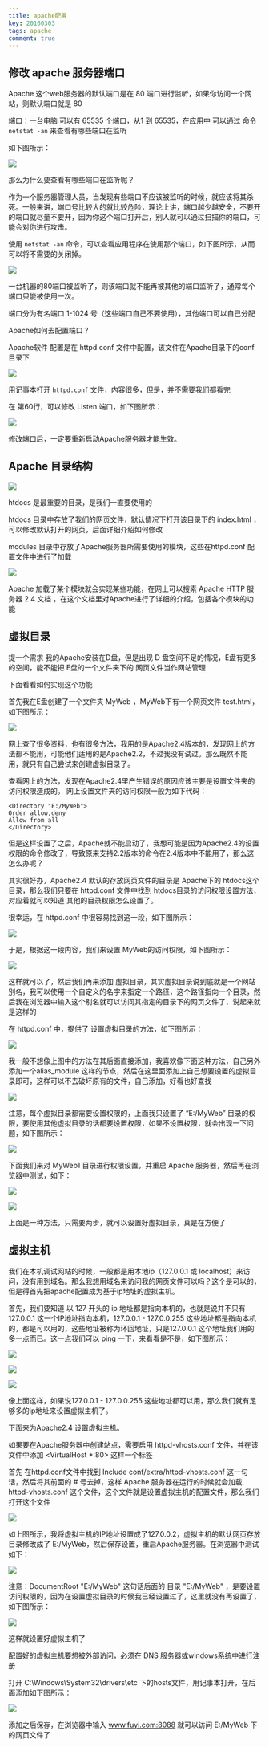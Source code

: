 ```yaml
---
title: apache配置
key: 20160303
tags: apache
comment: true
---
```


## 修改 apache 服务器端口

Apache 这个web服务器的默认端口是在 80 端口进行监听，如果你访问一个网站，则默认端口就是 80

端口：一台电脑 可以有 65535 个端口，从1 到 65535，在应用中 可以通过 命令 `netstat -an` 来查看有哪些端口在监听

如下图所示：

![](http://images.fuyix.cn/17-5-15/32080090-file_1494858181799_179c3.png)

那么为什么要查看有哪些端口在监听呢？

作为一个服务器管理人员，当发现有些端口不应该被监听的时候，就应该将其杀死。一般来讲，端口号比较大的就比较危险，理论上讲，端口越少越安全，不要开的端口就尽量不要开，因为你这个端口打开后，别人就可以通过扫描你的端口，可能会对你进行攻击。

使用 `netstat -an` 命令，可以查看应用程序在使用那个端口，如下图所示，从而可以将不需要的关闭掉。

![](http://images.fuyix.cn/17-5-15/32335164-file_1494858437982_709.png)


一台机器的80端口被监听了，则该端口就不能再被其他的端口监听了，通常每个端口只能被使用一次。

端口分为有名端口 1-1024 号（这些端口自己不要使用），其他端口可以自己分配


Apache如何去配置端口？

Apache软件 配置是在 httpd.conf 文件中配置，该文件在Apache目录下的conf目录下

![](http://images.fuyix.cn/17-5-15/98273627-file_1494858553186_412.png)

用记事本打开 `httpd.conf` 文件，内容很多，但是，并不需要我们都看完

在 第60行，可以修改 Listen 端口，如下图所示：

![](http://images.fuyix.cn/17-5-15/73113995-file_1494858618023_12a41.png)

修改端口后，一定要重新启动Apache服务器才能生效。

## Apache 目录结构 

![](http://images.fuyix.cn/17-5-15/52674078-file_1494858701729_7fa1.png)

htdocs 是最重要的目录，是我们一直要使用的

htdocs 目录中存放了我们的网页文件，默认情况下打开该目录下的 index.html ，可以修改默认打开的网页，后面详细介绍如何修改

modules 目录中存放了Apache服务器所需要使用的模块，这些在httpd.conf 配置文件中进行了加载

![](http://images.fuyix.cn/17-5-15/60840528-file_1494858758980_7957.png)

Apache 加载了某个模块就会实现某些功能，在网上可以搜索 Apache HTTP 服务器 2.4 文档 ，在这个文档里对Apache进行了详细的介绍，包括各个模块的功能


## 虚拟目录

提一个需求
我的Apache安装在D盘，但是出现 D 盘空间不足的情况，E盘有更多的空间，能不能把 E盘的一个文件夹下的 网页文件当作网站管理

下面看看如何实现这个功能

首先我在E盘创建了一个文件夹 MyWeb ，MyWeb下有一个网页文件 test.html，如下图所示：

![](http://images.fuyix.cn/17-5-15/41088342-file_1494858836331_ee.png)

网上查了很多资料，也有很多方法，我用的是Apache2.4版本的，发现网上的方法都不能用，可能他们适用的是Apache2.2，不过我没有试过。那么既然不能用，就只有自己尝试来创建虚拟目录了。

查看网上的方法，发现在Apache2.4里产生错误的原因应该主要是设置文件夹的访问权限造成的。
网上设置文件夹的访问权限一般为如下代码：

```
<Directory "E:/MyWeb">
Order allow,deny
Allow from all
</Directory>
```

但是这样设置了之后，Apache就不能启动了，我想可能是因为Apache2.4的设置权限的命令修改了，导致原来支持2.2版本的命令在2.4版本中不能用了，那么这怎么办呢？

其实很好办，Apache2.4 默认的存放网页文件的目录是 Apache下的 htdocs这个目录，那么我们只要在 httpd.conf 文件中找到 htdocs目录的访问权限设置方法，对应着就可以知道 其他的目录权限怎么设置了。

很幸运，在 httpd.conf 中很容易找到这一段，如下图所示：

![](http://images.fuyix.cn/17-5-15/2094079-file_1494858908968_11213.png)

于是，根据这一段内容，我们来设置 MyWeb的访问权限，如下图所示：

![](http://images.fuyix.cn/17-5-15/88640369-file_1494858965571_a355.png)

这样就可以了，然后我们再来添加 虚拟目录，其实虚拟目录说到底就是一个网站别名，我可以使用一个自定义的名字来指定一个路径，这个路径指向一个目录，然后我在浏览器中输入这个别名就可以访问其指定的目录下的网页文件了，说起来就是这样的

在 httpd.conf 中，提供了 设置虚拟目录的方法，如下图所示：

![](http://images.fuyix.cn/17-5-15/51673183-file_1494859001810_c77.png)

我一般不想像上图中的方法在其后面直接添加，我喜欢像下面这种方法，自己另外添加一个alias_module 这样的节点，然后在这里面添加上自己想要设置的虚拟目录即可，这样可以不去破坏原有的文件，自己添加，好看也好查找

![](http://images.fuyix.cn/17-5-15/49726485-file_1494858952264_11726.png)

注意，每个虚拟目录都需要设置权限的，上面我只设置了 “E:/MyWeb” 目录的权限，要使用其他虚拟目录的话都要设置权限，如果不设置权限，就会出现一下问题，如下图所示：

![](http://images.fuyix.cn/17-5-15/58132677-file_1494859057982_208f.png)


下面我们来对 MyWeb1 目录进行权限设置，并重启 Apache 服务器，然后再在浏览器中测试，如下：

![](http://images.fuyix.cn/17-5-15/82565909-file_1494859094586_15564.png)


![](http://images.fuyix.cn/17-5-15/30743497-file_1494859085658_1480b.png)


上面是一种方法，只需要两步，就可以设置好虚拟目录，真是在方便了


## 虚拟主机

我们在本机调试网站的时候，一般都是用本地ip（127.0.0.1 或 localhost）来访问，没有用到域名。那么我想用域名来访问我的网页文件可以吗？这个是可以的，但是得首先把apache配置成为基于ip地址的虚拟主机。

首先，我们要知道 以 127 开头的 ip 地址都是指向本机的，也就是说并不只有127.0.0.1 这一个IP地址指向本机，127.0.0.1 - 127.0.0.255 这些地址都是指向本机的，都是可以用的，这些地址被称为环回地址，只是127.0.0.1 这个地址我们用的多一点而已。这一点我们可以 ping 一下，来看看是不是，如下图所示：

![](http://images.fuyix.cn/17-5-15/94881027-file_1494859176528_17452.png)

![](http://images.fuyix.cn/17-5-15/86126538-file_1494859173629_f95e.png)

![](http://images.fuyix.cn/17-5-15/90316263-file_1494859180157_9394.png)

像上面这样，如果说127.0.0.1 - 127.0.0.255 这些地址都可以用，那么我们就有足够多的ip地址来设置虚拟主机了。

下面来为Apache2.4 设置虚拟主机。

如果要在Apache服务器中创建站点，需要启用 httpd-vhosts.conf 文件，并在该文件中添加 <VirtualHost *:80></VirtualHost > 这样一个标签

首先 在httpd.conf文件中找到 Include conf/extra/httpd-vhosts.conf 这一句话，然后将其前面的 # 号去掉，这样 Apache 服务器在运行的时候就会加载 httpd-vhosts.conf 这个文件，这个文件就是设置虚拟主机的配置文件，那么我们打开这个文件

![](http://images.fuyix.cn/17-5-15/73605582-file_1494859237733_67f4.png)

如上图所示，我将虚拟主机的IP地址设置成了127.0.0.2，虚拟主机的默认网页存放目录修改成了 E:/MyWeb，然后保存设置，重启Apache服务器。在浏览器中测试如下：

![](http://images.fuyix.cn/17-5-15/83703030-file_1494859272790_a4e6.png)

注意：DocumentRoot "E:/MyWeb" 这句话后面的 目录 "E:/MyWeb" ，是要设置访问权限的，因为在设置虚拟目录的时候我已经设置过了，这里就没有再设置了，如下图所示：

![](http://images.fuyix.cn/17-5-15/7406970-file_1494859313659_14483.png)

这样就设置好虚拟主机了

配置好的虚拟主机要想被外部访问，必须在 DNS 服务器或windows系统中进行注册

打开 C:\Windows\System32\drivers\etc 下的hosts文件，用记事本打开，在后面添加如下图所示：

![](http://images.fuyix.cn/17-5-15/10741114-file_1494859349010_628c.png)

添加之后保存，在浏览器中输入 www.fuyi.com:8088 就可以访问 E:/MyWeb 下的网页文件了















